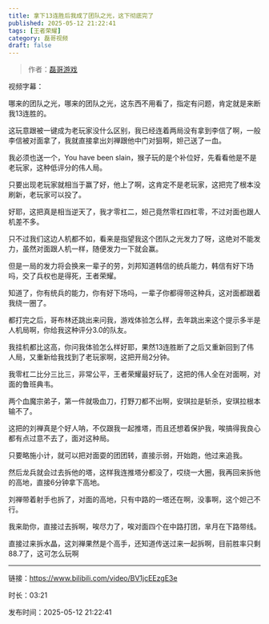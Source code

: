 ```yaml
---
title: 拿下13连胜后我成了团队之光，这下彻底完了
published: 2025-05-12 21:22:41
tags: [王者荣耀]
category: 磊哥视频
draft: false
---
```



> 作者：[磊哥游戏](https://space.bilibili.com/268941858?spm_id_from=333.788.upinfo.head.click)

视频字幕：

哪来的团队之光，哪来的团队之光，这东西不用看了，指定有问题，肯定就是来断我13连胜的。

这玩意跟被一键成为老玩家没什么区别，我已经连着两局没有拿到李信了啊，一般李信被对面拿了，我就直接拿出刘禅跟他中门对狙啊，妲己送了一血。

我必须也送一个，You have been slain，猴子玩的是个补位好，先看看他是不是老玩家，这种低评分的伟人局。

只要出现老玩家就相当于赢了好，他上了啊，这肯定不是老玩家，这把完了根本没刷新，老玩家可以投了。

好耶，这把真是相当逆天了，我才零杠二，妲己竟然零杠四杠零，不过对面也跟人机差不多。

只不过我们这边人机都不如，看来是指望我这个团队之光发力了呀，这绝对不能发力，虽然对面跟人机一样，随便发力一下就会赢。

但是一局的发力将会换来一辈子的劳，刘邦知道韩信的统兵能力，韩信有好下场吗，交了兵权也是得死，王者荣耀。

知道了，你有统兵的能力，你有好下场吗，一辈子你都得带这种兵，这对面都跟着我绕一圈了。

都打完之后，哥布林还跳出来问我，游戏体验怎么样，去年跳出来这个提示多半是人机局啊，你给我这种评分3.0的队友。

我挂机都比这高，你问我体验怎么样好耶，果然13连胜断了之后又重新回到了伟人局，又重新给我找到了老玩家啊，这把开局2分钟。

我零杠二比分三比三，非常公平，王者荣耀最好玩了，这把的伟人全在对面啊，对面的鲁班典韦。

两个血魔宗弟子，第一件就吸血刀，打野刀都不出啊，安琪拉是斩杀，安琪拉根本输不了。

这把的刘禅真是个好人呐，不仅跟我一起推塔，而且还想着保护我，唉搞得我良心都有点过意不去了，面对这种局。

只要略施小计，就可以把对面耍的团团转，直接示弱，开始跑，他过来追我。

然后龙兵就会过去拆他的塔，这样我连推塔分都没了，哎绕一大圈，我再回来拆他的高地，直接6分钟拿下高地。

刘禅带着射手也拆了，对面的高地，只有中路的一塔还在啊，没事啊，这个妲己不行。

我来助你，直接过去拆啊，唉尽力了，唉对面四个在中路打团，芈月在下路带线。

直接过来拆水晶，这刘禅果然是个高手，还知道传送过来一起拆啊，目前胜率只剩88.7了，这可怎么玩啊

---

链接：https://www.bilibili.com/video/BV1jcEEzgE3e

时长：03:21

发布时间：2025-05-12 21:22:41
